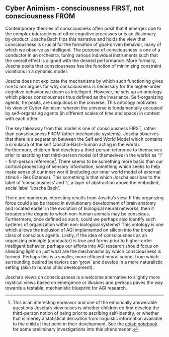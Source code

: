## Cyber Animism - consciousness FIRST, not consciousness FROM

Contemporary theories of consciousness often posit that it emerges due to the complex interactions of other cognitive processes or is an illusionary by-product. Joscha Bach flips this narrative and holds the view that consciousness is crucial for the formation of goal-driven behavior, many of which we observe as intelligent. The purpose of consciousness is one of a conductor in an orchestra, tuning various individual instruments such that the overall effect is aligned with the desired performance. More formally, Joscha posits that consciousness has the function of minimizing constraint violations in a dynamic model.

Joscha does not explicate the mechanisms by which such functioning gives rise to nor argues for why consciousness is necessary for the higher-order cognitive behavior we deem as intelligent. However, he sets up an ontology which places consciousness thus defined as the invariance. Self-organizing agents, he posits, are ubiquitous in the universe. This ontology motivates his view of Cyber Animism; wherein the universe is fundamentally occupied by self-organizing agents (in different scales of time and space) in contest with each other.

The key takeaway from this model is one of consciousness FIRST, rather than consciousness FROM (other mechanistic systems). Joscha observes that there is a separation between the Self and World Model which contains a simulacra of the self (Joscha-Bach-human acting in the world). Furthermore, children first develops a third-person reference to themselves prior to ascribing that third-person model (of themselves in the world) as “I” - first-person reference[^1]. There seems to be something more basic than our cortical processing of sensory information, something which seeks to help make sense of our inner world (including our inner world model of external stimuli - Res Extensa). This something is that which Joscha ascribes to the label of ‘consciousness’ and ‘I’, a layer of abstraction above the embodied, social label “Joscha Bach”.

There are numerous interesting results from Joscha’s view. If this organizing force could also be traced in evolutionary development of brain anatomy and located earlier in the evolution of biological neural networks, then it broadens the degree to which non-human animals may be conscious. Furthermore, once defined as such, could we perhaps also identify such systems of organization within non-biological systems? This ontology is one which allows the inclusion of AGI implemented on silicon into the broad class of conscious agents. Lastly, if the idea of consciousness as an organizing principle (conductor) is true and forms prior to higher-order intelligent behavior, perhaps our efforts into AGI research should focus on shedding light on just what are the mechanisms by which consciousness is formed. Perhaps this is a smaller, more efficient neural subnet from which surrounding desired behaviors can ‘grow’ and develop in a more naturalistic setting (akin to human child development).

Joscha’s views on consciousness is a welcome alternative to slightly more mystical views based on emergence or illusions and perhaps paves the way towards a testable, mechanistic blueprint for AGI research.

[^1]: This is an interesting endeavor and one of the empirically answerable questions Joscha’s view raises is whether children do first develop the third-person notion of being prior to ascribing self-identity, or whether that is merely a statistical derivation from linguistic information available to the child at that point in their development. See the [colab notebook](https://github.com/devYaoYH/Meta-Intellectual-Musings/blob/master/AI_Alignment/CHILDES_pronoun_freq.ipynb) for some preliminary investigations into this phenomenon.

